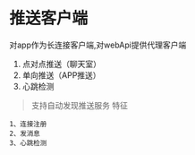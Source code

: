 # 推送客户端

对app作为长连接客户端,对webApi提供代理客户端

 1. 点对点推送（聊天室）
 2. 单向推送（APP推送）
 3. 心跳检测

>支持自动发现推送服务
>特征

    1、连接注册
    2、发消息
    3、心跳检测
    
 
